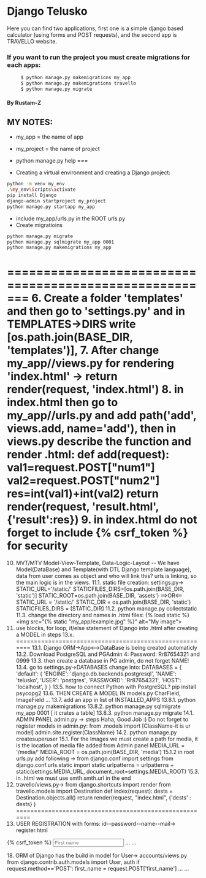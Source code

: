 # Django Telusko
Here you can find two applications, first one is a simple django based calculator (using forms and POST requests), and the second app is TRAVELLO website.
### If you want to run the project you must create migrations for each apps:
``` bash
     $ python manage.py makemigrations my_app
     $ python manage.py makemigrations travello
     $ python manage.py migrate
```
#### By Rustam-Z

## MY NOTES:
  
- my_app = the name of app
- my_project = the name of project
- python manage.py help
===

- Creating a virtual environment and creating a Django project:
``` bash
python -m venv my_env
.\my_env\Scripts\activate
pip install Django
django-admin startproject my_project
python manage.py startapp my_app
```
- include my_app/urls.py in the ROOT urls.py
- Create migratioins
``` bash 
python manage.py migrate
python manage.py sqlmigrate my_app 0001
python manage.py makemigrations my_app
```
=======================================================
6. Create a folder 'templates' and then go to 'settings.py'
and in TEMPLATES->DIRS write [os.path.join(BASE_DIR, 'templates')],
7. After change my_app//views.py for rendering 'index.html' -> 
return render(request, 'index.html')
8. in index.html <from action='add' method='POST'> then go to my_app//urls.py and add path('add', views.add, name='add'), then in views.py describe the function and render .html:
  def add(request):
      val1=request.POST["num1"]
      val2=request.POST["num2"]
      res=int(val1)+int(val2)
      return render(request, 'result.html', {'result':res})
9. in index.html do not forget to include {% csrf_token %} for security 
=======================================================
10. MVT/MTV Model-View-Template, Data-Logic-Layout -- We have Model(DataBase) and Template(with DTL Django template language), data from user comes as object and who   will link this? urls is linking, so the main logic is in the views.
11.1. static file creation: settings.py->
  STATIC_URL='/static/' 
  STATICFILES_DIRS=[os.path.join(BASE_DIR, 'static')]
  STATIC_ROOT=os.path.join(BASE_DIR, 'assets')
  ==>OR<==
  STATIC_URL = '/static/'
  STATIC_DIR = os.path.join(BASE_DIR, 'static')
  STATICFILES_DIRS = [STATIC_DIR]
11.2. python manage.py collectstatic
11.3. change the directory and names in .html files:
  {% load static %}
  <img src="{% static "my_app/example.jpg" %}" alt="My image">
12. use blocks, for loop, if/else statement of Django into .html after creating a MODEL in steps 13.x.
=======================================================
13.1. Django ORM->App<-->DataBase is being created automaticly
13.2. Download PostgreSQL and PGAdmin 4: Password: Rr87654321 and 0999
13.3. then create a database in PG admin, do not forget NAME!
13.4. go to settings.py->DATABASES change into:
  DATABASES = {
    'default': {
        'ENGINE': 'django.db.backends.postgresql',
        'NAME': 'telusko', 
        'USER': 'postgres',
        'PASSWORD': 'Rr87654321',
        'HOST': 'localhost',
      }
  }
13.5. how to connect Python with PostgreSQL? pip install psycopg2
13.6. THEN CREATE A MODEL IN models.py
  CharField, ImageField ...
13.7. add an app in list of INSTALLED_APPS
13.8.1. python manage.py makemigrations
13.8.2. python manage.py sqlmigrate my_app 0001 [ it crates a table]
13.8.3. python manage.py migrate
14.1. ADMIN PANEL admin.py -> steps
  Haha, Good Job :) Do not forget to register models in admin.py:
    from .models import [ClassName-it is ur model]
    admin.site.register(ClassName)
14.2. python manage.py createsuperuser
15.1. For the Images we must create a path for media, it is the location of media file added from Admin panel
  MEDIA_URL = '/media/'
  MEDIA_ROOT = os.path.join(BASE_DIR, 'media')
15.1.2 in root urls.py add following ->
  from django.conf import settings
  from django.conf.urls.static import static
  urlpatterns = urlpatterns + static(settings.MEDIA_URL, document_root=settings.MEDIA_ROOT)
15.3. in .html we must use smth.smth.url in the end 
16. travello/views.py->
  from django.shortcuts import render
  from travello.models import Destination
  def index(request):
      dests = Destination.objects.all()
      return render(request, "index.html", {'dests' : dests} )
=======================================================
17. USER REGISTRATION with forms: id--password--name--mail-> register.html
  <form action="register" method="POST">
      {% csrf_token %}
      <input type="text" name="first_name" placeholder="First name">
      ... ...
  </form>
18. ORM of Django has the build in model for User-> accounts/views.py
  from django.contrib.auth.models import User, auth
  if request.method=='POST':
        first_name = request.POST['first_name']
        ... ...
        


